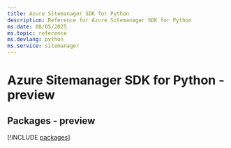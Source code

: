 ```yaml
---
title: Azure Sitemanager SDK for Python
description: Reference for Azure Sitemanager SDK for Python
ms.date: 08/05/2025
ms.topic: reference
ms.devlang: python
ms.service: sitemanager
---
```

# Azure Sitemanager SDK for Python - preview
## Packages - preview
[!INCLUDE [packages](sitemanager-index.md)]